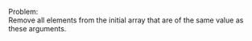 Problem:  
Remove all elements from the initial array that are of the same value as these arguments.